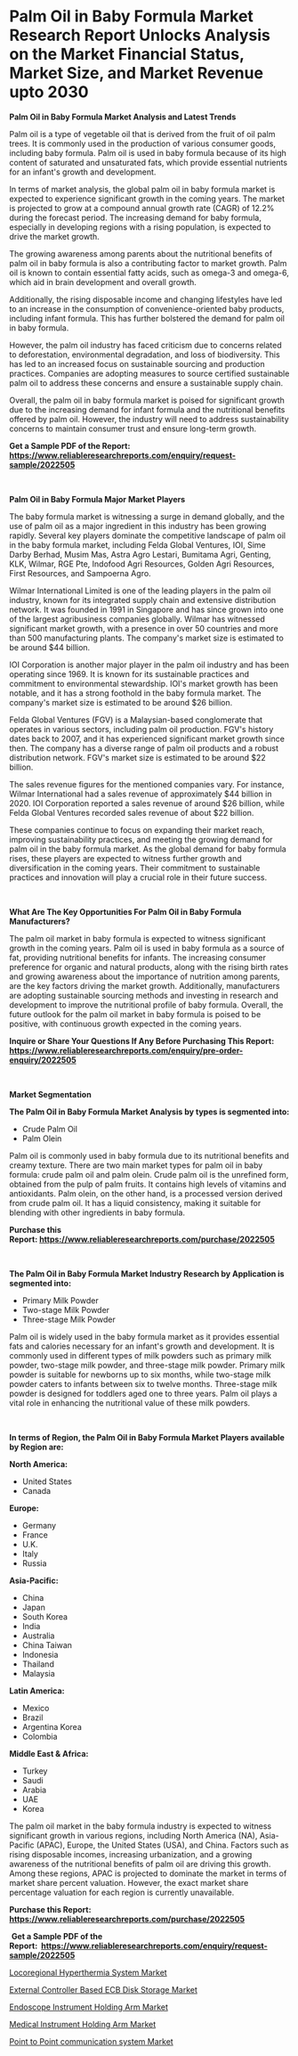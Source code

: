 <p><h1>Palm Oil in Baby Formula Market Research Report Unlocks Analysis on the Market Financial Status, Market Size, and Market Revenue upto 2030</h1></p><p><strong>Palm Oil in Baby Formula Market Analysis and Latest Trends</strong></p>
<p><p>Palm oil is a type of vegetable oil that is derived from the fruit of oil palm trees. It is commonly used in the production of various consumer goods, including baby formula. Palm oil is used in baby formula because of its high content of saturated and unsaturated fats, which provide essential nutrients for an infant's growth and development.</p><p>In terms of market analysis, the global palm oil in baby formula market is expected to experience significant growth in the coming years. The market is projected to grow at a compound annual growth rate (CAGR) of 12.2% during the forecast period. The increasing demand for baby formula, especially in developing regions with a rising population, is expected to drive the market growth.</p><p>The growing awareness among parents about the nutritional benefits of palm oil in baby formula is also a contributing factor to market growth. Palm oil is known to contain essential fatty acids, such as omega-3 and omega-6, which aid in brain development and overall growth.</p><p>Additionally, the rising disposable income and changing lifestyles have led to an increase in the consumption of convenience-oriented baby products, including infant formula. This has further bolstered the demand for palm oil in baby formula.</p><p>However, the palm oil industry has faced criticism due to concerns related to deforestation, environmental degradation, and loss of biodiversity. This has led to an increased focus on sustainable sourcing and production practices. Companies are adopting measures to source certified sustainable palm oil to address these concerns and ensure a sustainable supply chain.</p><p>Overall, the palm oil in baby formula market is poised for significant growth due to the increasing demand for infant formula and the nutritional benefits offered by palm oil. However, the industry will need to address sustainability concerns to maintain consumer trust and ensure long-term growth.</p></p>
<p><strong>Get a Sample PDF of the Report:&nbsp; <a href="https://www.reliableresearchreports.com/enquiry/request-sample/2022505">https://www.reliableresearchreports.com/enquiry/request-sample/2022505</a></strong></p>
<p>&nbsp;</p>
<p><strong>Palm Oil in Baby Formula Major Market Players</strong></p>
<p><p>The baby formula market is witnessing a surge in demand globally, and the use of palm oil as a major ingredient in this industry has been growing rapidly. Several key players dominate the competitive landscape of palm oil in the baby formula market, including Felda Global Ventures, IOI, Sime Darby Berhad, Musim Mas, Astra Agro Lestari, Bumitama Agri, Genting, KLK, Wilmar, RGE Pte, Indofood Agri Resources, Golden Agri Resources, First Resources, and Sampoerna Agro.</p><p>Wilmar International Limited is one of the leading players in the palm oil industry, known for its integrated supply chain and extensive distribution network. It was founded in 1991 in Singapore and has since grown into one of the largest agribusiness companies globally. Wilmar has witnessed significant market growth, with a presence in over 50 countries and more than 500 manufacturing plants. The company's market size is estimated to be around $44 billion.</p><p>IOI Corporation is another major player in the palm oil industry and has been operating since 1969. It is known for its sustainable practices and commitment to environmental stewardship. IOI's market growth has been notable, and it has a strong foothold in the baby formula market. The company's market size is estimated to be around $26 billion.</p><p>Felda Global Ventures (FGV) is a Malaysian-based conglomerate that operates in various sectors, including palm oil production. FGV's history dates back to 2007, and it has experienced significant market growth since then. The company has a diverse range of palm oil products and a robust distribution network. FGV's market size is estimated to be around $22 billion.</p><p>The sales revenue figures for the mentioned companies vary. For instance, Wilmar International had a sales revenue of approximately $44 billion in 2020. IOI Corporation reported a sales revenue of around $26 billion, while Felda Global Ventures recorded sales revenue of about $22 billion.</p><p>These companies continue to focus on expanding their market reach, improving sustainability practices, and meeting the growing demand for palm oil in the baby formula market. As the global demand for baby formula rises, these players are expected to witness further growth and diversification in the coming years. Their commitment to sustainable practices and innovation will play a crucial role in their future success.</p></p>
<p>&nbsp;</p>
<p><strong>What Are The Key Opportunities For Palm Oil in Baby Formula Manufacturers?</strong></p>
<p><p>The palm oil market in baby formula is expected to witness significant growth in the coming years. Palm oil is used in baby formula as a source of fat, providing nutritional benefits for infants. The increasing consumer preference for organic and natural products, along with the rising birth rates and growing awareness about the importance of nutrition among parents, are the key factors driving the market growth. Additionally, manufacturers are adopting sustainable sourcing methods and investing in research and development to improve the nutritional profile of baby formula. Overall, the future outlook for the palm oil market in baby formula is poised to be positive, with continuous growth expected in the coming years.</p></p>
<p><strong>Inquire or Share Your Questions If Any Before Purchasing This Report: <a href="https://www.reliableresearchreports.com/enquiry/pre-order-enquiry/2022505">https://www.reliableresearchreports.com/enquiry/pre-order-enquiry/2022505</a></strong></p>
<p>&nbsp;</p>
<p><strong>Market Segmentation</strong></p>
<p><strong>The Palm Oil in Baby Formula Market Analysis by types is segmented into:</strong></p>
<p><ul><li>Crude Palm Oil</li><li>Palm Olein</li></ul></p>
<p><p>Palm oil is commonly used in baby formula due to its nutritional benefits and creamy texture. There are two main market types for palm oil in baby formula: crude palm oil and palm olein. Crude palm oil is the unrefined form, obtained from the pulp of palm fruits. It contains high levels of vitamins and antioxidants. Palm olein, on the other hand, is a processed version derived from crude palm oil. It has a liquid consistency, making it suitable for blending with other ingredients in baby formula.</p></p>
<p><strong>Purchase this Report:&nbsp;<a href="https://www.reliableresearchreports.com/purchase/2022505">https://www.reliableresearchreports.com/purchase/2022505</a></strong></p>
<p>&nbsp;</p>
<p><strong>The Palm Oil in Baby Formula Market Industry Research by Application is segmented into:</strong></p>
<p><ul><li>Primary Milk Powder</li><li>Two-stage Milk Powder</li><li>Three-stage Milk Powder</li></ul></p>
<p><p>Palm oil is widely used in the baby formula market as it provides essential fats and calories necessary for an infant's growth and development. It is commonly used in different types of milk powders such as primary milk powder, two-stage milk powder, and three-stage milk powder. Primary milk powder is suitable for newborns up to six months, while two-stage milk powder caters to infants between six to twelve months. Three-stage milk powder is designed for toddlers aged one to three years. Palm oil plays a vital role in enhancing the nutritional value of these milk powders.</p></p>
<p>&nbsp;</p>
<p><strong>In terms of Region, the Palm Oil in Baby Formula Market Players available by Region are:</strong></p>
<p>
    <p> <strong> North America: </strong>
        <ul>
            <li>United States</li>
            <li>Canada</li>
        </ul>
        </p> 
    <p> <strong> Europe: </strong>
        <ul>
            <li>Germany</li>
            <li>France</li>
            <li>U.K.</li>
            <li>Italy</li>
            <li>Russia</li>
        </ul>
        </p> 
    <p> <strong> Asia-Pacific: </strong>
        <ul>
            <li>China</li>
            <li>Japan</li>
            <li>South Korea</li>
            <li>India</li>
            <li>Australia</li>
            <li>China Taiwan</li>
            <li>Indonesia</li>
            <li>Thailand</li>
            <li>Malaysia</li>
        </ul>
        </p> 
    <p> <strong> Latin America: </strong>
        <ul>
            <li>Mexico</li>
            <li>Brazil</li>
            <li>Argentina Korea</li>
            <li>Colombia</li>
        </ul>
        </p> 
    <p> <strong> Middle East & Africa: </strong>
        <ul>
            <li>Turkey</li>
            <li>Saudi</li>
            <li>Arabia</li>
            <li>UAE</li>
            <li>Korea</li>
        </ul>
    </p>
    </p>
<p><p>The palm oil market in the baby formula industry is expected to witness significant growth in various regions, including North America (NA), Asia-Pacific (APAC), Europe, the United States (USA), and China. Factors such as rising disposable incomes, increasing urbanization, and a growing awareness of the nutritional benefits of palm oil are driving this growth. Among these regions, APAC is projected to dominate the market in terms of market share percent valuation. However, the exact market share percentage valuation for each region is currently unavailable.</p></p>
<p><strong>Purchase this Report: <a href="https://www.reliableresearchreports.com/purchase/2022505">https://www.reliableresearchreports.com/purchase/2022505</a></strong></p>
<p>&nbsp;<strong>Get a Sample PDF of the Report:&nbsp;&nbsp;<a href="https://www.reliableresearchreports.com/enquiry/request-sample/2022505">https://www.reliableresearchreports.com/enquiry/request-sample/2022505</a></strong></p>
<p><strong></strong></p>
<p><p><a href="https://medium.com/@flavietowne/analyzing-locoregional-hyperthermia-system-market-global-industry-perspective-and-forecast-2023-163d61e8a132">Locoregional Hyperthermia System Market</a></p><p><a href="https://github.com/sndrkn/Market-Research-Report-List-1/blob/main/external-controller-based-ecb-disk-storage-market.md">External Controller Based ECB Disk Storage Market</a></p><p><a href="https://medium.com/@elsahermann/endoscope-instrument-holding-arm-market-insight-market-trends-growth-forecasted-from-2023-to-3ce0e8467514">Endoscope Instrument Holding Arm Market</a></p><p><a href="https://medium.com/@verladurgan/medical-instrument-holding-arm-market-size-cagr-trends-2024-2030-fde760e835e3">Medical Instrument Holding Arm Market</a></p><p><a href="https://github.com/amae102299/Market-Research-Report-List-1/blob/main/point-to-point-communication-system-market.md">Point to Point communication system Market</a></p></p>